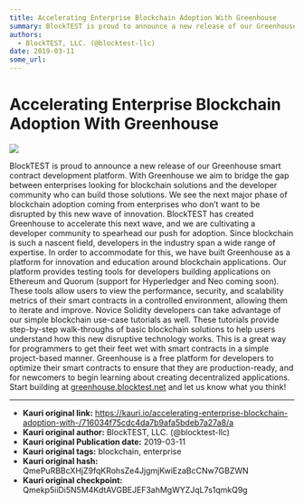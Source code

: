 ```yaml
---
title: Accelerating Enterprise Blockchain Adoption With Greenhouse
summary: BlockTEST is proud to announce a new release of our Greenhouse smart contract development platform. With Greenhouse we aim to bridge the gap between enterprises looking for blockchain solutions and the developer community who can build those solutions. We see the next major phase of blockchain adoption coming from enterprises who don’t want to be disrupted by this new wave of innovation. BlockTEST has created Greenhouse to accelerate this next wave, and we are cultivating a developer community t
authors:
  - BlockTEST, LLC. (@blocktest-llc)
date: 2019-03-11
some_url: 
---
```


# Accelerating Enterprise Blockchain Adoption With Greenhouse



![](https://ipfs.infura.io/ipfs/QmaSHWa8c31g7XQWNREgBY8mnMh6ppQ2kA4x8Q68yGwmHg)

BlockTEST is proud to announce a new release of our Greenhouse smart contract development platform. With Greenhouse we aim to bridge the gap between enterprises looking for blockchain solutions and the developer community who can build those solutions.
We see the next major phase of blockchain adoption coming from enterprises who don’t want to be disrupted by this new wave of innovation. BlockTEST has created Greenhouse to accelerate this next wave, and we are cultivating a developer community to spearhead our push for adoption.
Since blockchain is such a nascent field, developers in the industry span a wide range of expertise. In order to accommodate for this, we have built Greenhouse as a platform for innovation and education around blockchain applications.
Our platform provides testing tools for developers building applications on Ethereum and Quorum (support for Hyperledger and Neo coming soon). These tools allow users to view the performance, security, and scalability metrics of their smart contracts in a controlled environment, allowing them to iterate and improve.
Novice Solidity developers can take advantage of our simple blockchain use-case tutorials as well. These tutorials provide step-by-step walk-throughs of basic blockchain solutions to help users understand how this new disruptive technology works. This is a great way for programmers to get their feet wet with smart contracts in a simple project-based manner.
Greenhouse is a free platform for developers to optimize their smart contracts to ensure that they are production-ready, and for newcomers to begin learning about creating decentralized applications. Start building at 
[greenhouse.blocktest.net](http://greenhouse.blocktest.net/)
 and let us know what you think!



---

- **Kauri original link:** https://kauri.io/accelerating-enterprise-blockchain-adoption-with-/716034f75cdc4da7b9afa5bdeb7a27a8/a
- **Kauri original author:** BlockTEST, LLC. (@blocktest-llc)
- **Kauri original Publication date:** 2019-03-11
- **Kauri original tags:** blockchain, enterprise
- **Kauri original hash:** QmePuRBBcXHjZ9fqKRohsZe4JjgmjKwiEzaBcCNw7GBZWN
- **Kauri original checkpoint:** Qmekp5iiDi5N5M4KdtAVGBEJEF3ahMgWYZJqL7s1qmkQ9g



